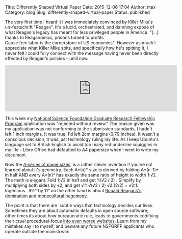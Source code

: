 Title: Differently Shaped Virtual Paper
Date: 2015-12-06 17:04
Author: max
Category: blog
Slug: differently-shaped-virtual-paper
Status: published

The very first time I heard it I was immediately convinced by Killer Mike's un-festschrift "Reagan". It's a lucid, orchestrated, and damning exposé of what Reagan's legacy has meant for less privileged people in America  "\[...\] thanks to Reaganomics, prisons turned to profits  
Cause free labor is the cornerstone of US economics". However as much I appreciate what Killer Mike spits, and specifically how he's spitting it, I never felt I could fully connect with the message having never been directly effected by Reagan's policies - until now.

<iframe src="https://www.youtube.com/embed/6lIqNjC1RKU" style="width:560px !important" frameborder="0" allowfullscreen="allowfullscreen"></iframe>

This week my [National Science Foundation Graduate Research Fellowship Program](http://nsfgrfp.org/) application was "rejected without review." The reason given was my application was not conforming to the submission standards, I hadn't left 1 inch margins. It was true, I'd left 2cm margins (0.79 inches). It wasn't a conscious decision, it was just technology ruling my life. As I keep Ubuntu's language set to British English to avoid too many red underline squiggles in my life - Libre Office had defaulted to A4 papersize when I went to write my document.

Now the [A-series of paper sizes](https://en.wikipedia.org/wiki/Paper_size#A_series), is a rather clever invention if you've not learned about it's geometry. Each A*(n)* size is derived by folding A*(n-1)* in half AND every A*(n)* has exactly the same ratio of height to width 1:√2. The math is elegant. Fold 1:√2 in half and get 1:(√2 / 2) . Simplify by multiplying both sides by √2, and get √_1: √_(√2 / 2) √2:(2/2) = √2:1. Ingenious.  8½" by 11" on the other hand is about [Ronald Reagans's domination and monocultural hegemony.](https://web.archive.org/web/20120220192919/http://www.afandpa.org/paper.aspx?id=511)

The point is that there are  subtle ways that technology decides our lives. Sometimes they are about automatic defaults in open source software; other times its about how bureaucratic rule, leads to governments codifying their cruel procedural-focus [into even worse websites](https://gimletmedia.com/episode/34-dmv-nation/). Learn from my mistakes say I to myself, and beware any future NSFGRFP applicants who operate outside the mainstream.
